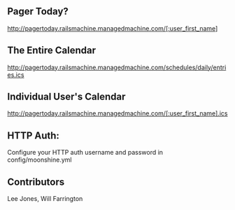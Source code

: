 ## Pager Today?

http://pagertoday.railsmachine.managedmachine.com/[:user_first_name]

## The Entire Calendar

http://pagertoday.railsmachine.managedmachine.com/schedules/daily/entries.ics

## Individual User's Calendar

http://pagertoday.railsmachine.managedmachine.com/[:user_first_name].ics

## HTTP Auth:

Configure your HTTP auth username and password in config/moonshine.yml

## Contributors

Lee Jones, Will Farrington
